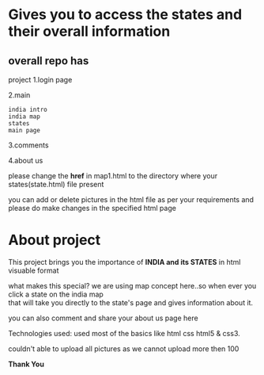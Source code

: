 # Gives you to access the states and their overall information 
## overall repo has 

project
 1.login page 
 
 2.main
 
    india intro
    india map
    states
    main page
    
 3.comments
 
 4.about us 
 
 
please change the **href** in map1.html to the directory where your states(state.html) file present

you can add or delete pictures in the html file as per your requirements and please do make changes in the specified html page

# About project 

This  project brings you the importance of **INDIA and its STATES** in html visuable format

what makes this special?
we are using map concept here..so when ever you click  a state on the india map  
that will take you directly to the state's page and gives information about it. 

you can also comment and share your about us page  here


Technologies used:
used most of the basics like html css html5 & css3.



couldn't able to upload all pictures as we cannot upload more then 100 


**Thank You**
